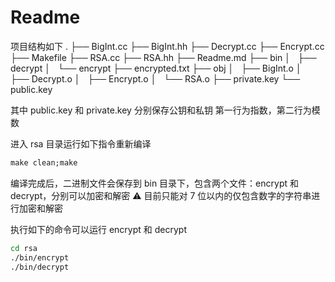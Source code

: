 # Readme

项目结构如下
.
├── BigInt.cc
├── BigInt.hh
├── Decrypt.cc
├── Encrypt.cc
├── Makefile
├── RSA.cc
├── RSA.hh
├── Readme.md
├── bin
│   ├── decrypt
│   └── encrypt
├── encrypted.txt
├── obj
│   ├── BigInt.o
│   ├── Decrypt.o
│   ├── Encrypt.o
│   └── RSA.o
├── private.key
└── public.key

其中 public.key 和 private.key 分别保存公钥和私钥 第一行为指数，第二行为模数

进入 rsa 目录运行如下指令重新编译

```cmd
make clean;make
```

编译完成后，二进制文件会保存到 bin 目录下，包含两个文件：encrypt 和 decrypt，分别可以加密和解密
⚠️ 目前只能对 7 位以内的仅包含数字的字符串进行加密和解密

执行如下的命令可以运行 encrypt 和 decrypt

```cmd
cd rsa
./bin/encrypt
./bin/decrypt
```
